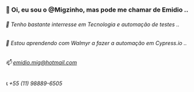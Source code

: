 ### 👋 Oi, eu sou o @Migzinho, mas pode me chamar de Emidio ..
######  👀 Tenho bastante interresse em Tecnologia e automação de testes ..
###### 🌱 Estou aprendendo com Walmyr a fazer a automação em Cypress.io ..
###### 📫 emidio.mig@hotmail.com
###### 📞 +55 (11) 98889-6505
